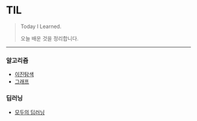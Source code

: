 # TIL
> Today I Learned.
>
> 오늘 배운 것을 정리합니다.   


<hr/>

### 알고리즘
- [이진탐색](99club/이진탐색.md) 
- [그래프](99club/그래프.md)

### 딥러닝
- [모두의 딥러닝](모두의_딥러닝/README.md)
